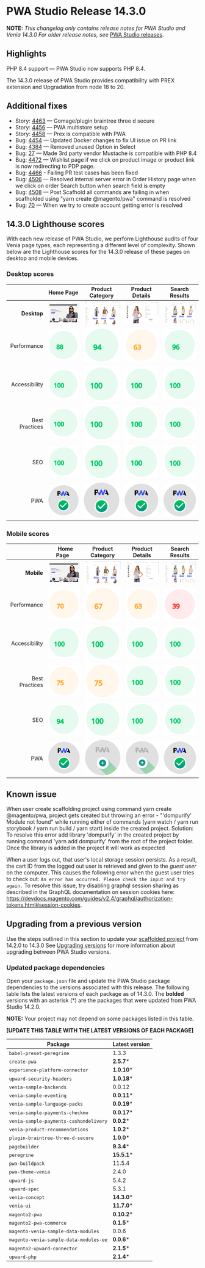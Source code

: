 # PWA Studio Release 14.3.0

**NOTE:**
_This changelog only contains release notes for PWA Studio and Venia 14.3.0_
_For older release notes, see_ [PWA Studio releases][].

## Highlights

PHP 8.4 support — PWA Studio now supports PHP 8.4.

The 14.3.0 release of PWA Studio provides compatibility with PREX extension and Upgradation from node 18 to 20.


## Additional fixes

-  Story: [4463][] — Gomage/plugin braintree three d secure
-  Story: [4456][] — PWA multistore setup 
-  Story: [4458][] — Prex is compatible with PWA
-  Bug: [4454][] — Updated Docker changes to fix UI issue on PR link
-  Bug: [4384][] — Removed unused Option in Select
-  Bug: [27][] —   Made 3rd party vendor Mustache is compatible with PHP 8.4
-  Bug: [4472][] — Wishlist page if we click on product image or product link is now redirecting to PDP page.
-  Bug: [4466][] - Failing PR test cases has been fixed
-  Bug: [4506][] — Resolved internal server error in  Order History page when we click on order Search button when search field is empty
-  Bug: [4508][] — 	Post Scafhold all commands are failing in when scafholded using "yarn create @magento/pwa" command is resolved
-  Bug: [70][] — When we try to create account getting error is resolved


## 14.3.0 Lighthouse scores

With each new release of PWA Studio, we perform Lighthouse audits of four Venia page types, each representing a different level of complexity. Shown below are the Lighthouse scores for the 14.3.0 release of these pages on desktop and mobile devices.

### Desktop scores

|                |            Home Page            |          Product Category           |          Product Details           |          Search Results           |
|---------------:|:-------------------------------:|:-----------------------------------:|:----------------------------------:|:---------------------------------:|
|    **Desktop** | ![](images/venia_page_home.png) | ![](images/venia_page_category.png) | ![](images/venia_page_details.png) | ![](images/venia_page_search.png) |
|    Performance |    ![](images/score_88.svg)     |      ![](images/score_94.svg)       |      ![](images/score_63.svg)      |     ![](images/score_96.svg)      |
|  Accessibility |    ![](images/score_100.svg)    |      ![](images/score_100.svg)      |     ![](images/score_100.svg)      |     ![](images/score_100.svg)     |
| Best Practices |    ![](images/score_100.svg)    |      ![](images/score_100.svg)      |     ![](images/score_100.svg)      |     ![](images/score_100.svg)     |
|            SEO |    ![](images/score_100.svg)    |      ![](images/score_100.svg)      |     ![](images/score_100.svg)      |     ![](images/score_100.svg)     |
|            PWA |   ![](images/pwa_perfect.svg)   |     ![](images/pwa_perfect.svg)     |    ![](images/pwa_perfect.svg)     |    ![](images/pwa_perfect.svg)     |


### Mobile scores

|                | &nbsp;&nbsp;Home Page&nbsp;&nbsp; |          Product Category           |          Product Details           |          Search Results           |
|---------------:|:---------------------------------:|:-----------------------------------:|:----------------------------------:|:---------------------------------:|
|     **Mobile** |  ![](images/venia_page_home.png)  | ![](images/venia_page_category.png) | ![](images/venia_page_details.png) | ![](images/venia_page_search.png) |
|    Performance |     ![](images/score_70.svg)      |      ![](images/score_67.svg)       |      ![](images/score_63.svg)      |     ![](images/score_39.svg)      |
|  Accessibility |     ![](images/score_100.svg)     |      ![](images/score_100.svg)      |     ![](images/score_100.svg)      |     ![](images/score_100.svg)     |
| Best Practices |     ![](images/score_75.svg)     |      ![](images/score_75.svg)      |     ![](images/score_100.svg)      |     ![](images/score_100.svg)     |
|            SEO |     ![](images/score_94.svg)     |      ![](images/score_100.svg)      |     ![](images/score_100.svg)      |     ![](images/score_100.svg)     |
|            PWA |    ![](images/pwa_perfect.svg)    |    ![](images/pwa_imperfect.svg)    |   ![](images/pwa_imperfect.svg)    |    ![](images/pwa_perfect.svg)    |


## Known issue

When user create scaffolding project using command yarn create @magento/pwa, project gets created but throwing an error - "'dompurify' Module not found"
while running either of commands (yarn watch / yarn run storybook / yarn run build / yarn start) inside the created project.
Solution: To resolve this error add library 'dompurify' in the created project by running command 'yarn add dompurify' from the root of the project folder. Once the library is added in the project it will work as expected

When a user logs out, that user's local storage session persists. As a result, the cart ID from the logged out user is retrieved and given to the _guest user_ on the computer. This causes the following error when the guest user tries to check out: `An error has occurred. Please check the input and try again.` To resolve this issue, try disabling graphql session sharing as described in the GraphQL documentation on session cookies here: https://devdocs.magento.com/guides/v2.4/graphql/authorization-tokens.html#session-cookies.

## Upgrading from a previous version

Use the steps outlined in this section to update your [scaffolded project][] from 14.2.0 to 14.3.0
See [Upgrading versions][] for more information about upgrading between PWA Studio versions.

[scaffolded project]: https://developer.adobe.com/commerce/pwa-studio/tutorials/
[upgrading versions]: https://developer.adobe.com/commerce/pwa-studio/guides/upgrading-versions/

### Updated package dependencies

Open your `package.json` file and update the PWA Studio package dependencies to the versions associated with this release.
The following table lists the latest versions of each package as of 14.3.0. The **bolded** versions with an asterisk (*) are the packages that were updated from PWA Studio 14.2.0.

**NOTE:**
Your project may not depend on some packages listed in this table.

**[UPDATE THIS TABLE WITH THE LATEST VERSIONS OF EACH PACKAGE]**

| Package                                | Latest version |
|----------------------------------------|----------------|
| `babel-preset-peregrine`               | 1.3.3          |
| `create-pwa`                           | **2.5.7***     |
| `experience-platform-connector`        | **1.0.10***    |
| `upward-security-headers`              | **1.0.18***    |
| `venia-sample-backends`                | 0.0.12         |
| `venia-sample-eventing`                | **0.0.11***    |
| `venia-sample-language-packs`          | **0.0.19***    |
| `venia-sample-payments-checkmo`        | **0.0.17***    |
| `venia-sample-payments-cashondelivery` | **0.0.2***     |
| `venia-product-recommendations`        | **1.0.2***     |
| `plugin-braintree-three-d-secure`      | **1.0.0***     |
| `pagebuilder`                          | **9.3.4***     |
| `peregrine`                            | **15.5.1***    |
| `pwa-buildpack`                        | 11.5.4         |
| `pwa-theme-venia`                      | 2.4.0          |
| `upward-js`                            | 5.4.2          |
| `upward-spec`                          | 5.3.1          |
| `venia-concept`                        | **14.3.0***    |
| `venia-ui`                             | **11.7.0***    |
| `magento2-pwa`                         | **0.10.2***    |
| `magento2-pwa-commerce`                | **0.1.5***     |
| `magento-venia-sample-data-modules`    | 0.0.6          |
| `magento-venia-sample-data-modules-ee` | **0.0.6***     |
| `magento2-upward-connector`            | **2.1.5***     |
| `upward-php`                           | **2.1.4***     |

[4454]: https://github.com/magento/pwa-studio/pull/4454
[4384]: https://github.com/magento/pwa-studio/pull/4384
[27]:   https://github.com/magento-commerce/magento2-upward-connector/pull/27
[4466]:  https://github.com/magento/pwa-studio/pull/4466
[4472]:  https://github.com/magento/pwa-studio/pull/4472
[4463]:  https://github.com/magento/pwa-studio/pull/4463
[4506]:  https://github.com/magento/pwa-studio/pull/4506
[4508]:  https://github.com/magento/pwa-studio/pull/4508
[70]:   https://github.com/magento-commerce/magento2-pwa/pull/70
[4456]: https://github.com/magento/pwa-studio/pull/4456
[4458]: https://github.com/magento/pwa-studio/pull/4458


[PWA Studio releases]: https://github.com/magento/pwa-studio/releases
